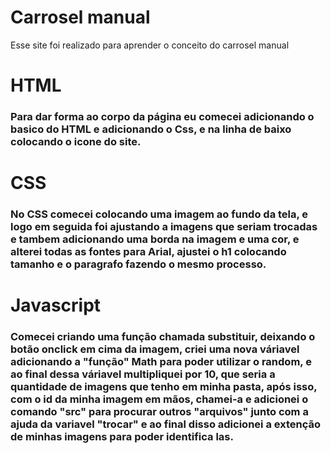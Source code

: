 # Carrosel manual
 Esse site foi realizado para aprender o conceito do carrosel manual
# HTML
### Para dar forma ao corpo da página eu comecei adicionando o basico do HTML e adicionando o Css, e na linha de baixo colocando o icone do site.
# CSS
### No CSS comecei colocando uma imagem ao fundo da tela, e logo em seguida foi ajustando a imagens que seriam trocadas e tambem adicionando uma borda na imagem e uma cor, e alterei todas as fontes para Arial, ajustei o h1 colocando tamanho e o paragrafo fazendo o mesmo processo. 
# Javascript
### Comecei criando uma função chamada substituir, deixando o botão onclick em cima da imagem, criei uma nova váriavel adicionando a "função" Math para poder utilizar o random, e ao final dessa váriavel multipliquei por 10, que seria a quantidade de imagens que tenho em minha pasta, após isso, com o id da minha imagem em mãos, chamei-a e adicionei o comando "src" para procurar outros "arquivos" junto com a ajuda da variavel "trocar" e ao final disso adicionei a extenção de minhas imagens para poder identifica las.
